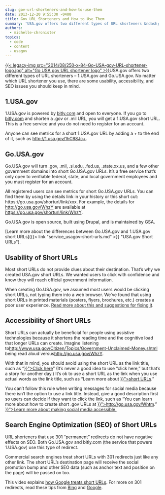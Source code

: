 ```yaml
---
slug: gov-url-shorteners-and-how-to-use-them
date: 2013-12-20 9:55:30 -0400
title: Gov URL Shorteners and How to Use Them
summary: 'USA.gov offers two different types of URL shorteners &ndash; 1.USA.gov and Go.USA.gov. No matter which URL shortener you use, there are some usability, accessibility, and SEO issues you should keep in mind. 1.USA.gov 1.USA.gov is powered by bitly.com and open to everyone. If you go to bitly.com and shorten a'
authors:
  - michelle-chronister
topics:
  - code
  - content
  - usagov
---
```


[{{< legacy-img src="2014/08/250-x-84-Go-USA-gov-URL-shortener-logo.jpg" alt="Go USA gov URL shortener logo" >}}](https://s3.amazonaws.com/digitalgov/_legacy-img/2013/12/GoUSA_logo.png)USA.gov offers two different types of URL shorteners – 1.USA.gov and Go.USA.gov. No matter which URL shortener you use, there are some usability, accessibility, and SEO issues you should keep in mind.

## 1.USA.gov

<p dir="ltr">
  1.USA.gov is powered by <a href="http://bitly.com/">bitly.com</a> and open to everyone. If you go to <a href="http://bitly.com/">bitly.com</a> and shorten a .gov or .mil URL, you will get a 1.USA.gov short URL. This is a free service and you do not need to register for an account.
</p>

<p dir="ltr">
   Anyone can see metrics for a short 1.USA.gov URL by adding a + to the end of it, such as <a href="http://1.usa.gov/1hC68Jc+">http://1.usa.gov/1hC68Jc+</a>.
</p>

## Go.USA.gov

<p dir="ltr">
  Go.USA.gov will turn .gov, .mil, .si.edu, .fed.us, .state.xx.us, and a few other government domains into short Go.USA.gov URLs. It’s a free service that’s only open to verifiable federal, state, and local government employees and you must register for an account.
</p>

<p dir="ltr">
  All registered users can see metrics for short Go.USA.gov URLs. You can find them by using the details link in your history or this short cut: https://go.usa.gov/shorturl/link/xxx. For example, the details for <a href="http://go.usa.gov/WhzY">http://go.usa.gov/WhzY</a> are available at <a href="https://go.usa.gov/shorturl/link/WhzY">https://go.usa.gov/shorturl/link/WhzY</a>.
</p>

Go.USA.gov is open source, built using Drupal, and is maintained by GSA.

[Learn more about the differences between Go.USA.gov and 1.USA.gov short URLs]({{< link "service_usagov-short-urls.md" >}} "USA.gov Short URLs").

## Usability of Short URLs

Most short URLs do not provide clues about their destination. That’s why we created USA.gov short URLs. We wanted users to click with confidence and know they will reach official government information.

<div>
  <p dir="ltr">
     When creating Go.USA.gov, we assumed most users would be clicking short URLs, not typing them into a web browser. We’ve found that using short URLs in printed materials (posters, flyers, brochures, etc.) creates a poor user experience. <a href="http://go.usa.gov/node/14">Read more about this and suggestions for fixing it</a>.
  </p>
  
  <h2>
    Accessibility of Short URLs
  </h2>
  
  <p dir="ltr">
    Short URLs can actually be beneficial for people using assistive technologies because it shortens the reading time and the cognitive load that longer URLs can create. Imagine listening to<a href="http://www.usa.gov/Citizen/Topics/Government-Unclaimed-Money.shtml">http://www.usa.gov/Citizen/Topics/Government-Unclaimed-Money.shtml</a> being read aloud versus<a href="http://go.usa.gov/WhzY">http://go.usa.gov/WhzY</a>.
  </p>
  
  <p dir="ltr">
     With that in mind, you should avoid using the short URL as the link title, such as “<a title="USA.gov Short URLs" href="{{< link "service_usagov-short-urls.md" >}}">Click here</a>” (It’s never a good idea to use “click here,” but that’s a story for another day.) It’s ok to use a short URL as the link when you use actual words as the link title, such as “Learn more about <a title="USA.gov Short URLs" href="{{< link "service_usagov-short-urls.md" >}}">short URLs</a>.”
  </p>
  
  <p dir="ltr">
     You can’t follow this rule when writing messages for social media because there isn’t the option to use a link title. Instead, give a good description first so users can decide if they want to click the link, such as “You can learn more about how to create short .gov URLs at <a title="USA.gov Short URLs" href="{{< link "service_usagov-short-urls.md" >}}">http://go.usa.gov/Whtm</a>.” <a title="5 Myths About Social Media Accessibility" href="{{< link "2013-06-26-5-myths-about-social-media-accessibility-2.md" >}}">Learn more about making social media accessible.</a>
  </p>
  
  <h2>
    Search Engine Optimization (SEO) of Short URLs
  </h2>
  
  <p dir="ltr">
    URL shorteners that use 301 “permanent” redirects do not have negative effects on SEO. Both Go.USA.gov and bitly.com (the service that powers 1.USA.gov) use this type of redirect.
  </p>
  
  <p dir="ltr">
    Commercial search engines treat short URLs with 301 redirects just like any other link. The short URL’s destination page will receive the social promotion bump and other SEO data (such as anchor text and position on the page) will be passed on too.
  </p>
  
  <p dir="ltr">
    This video explains <a href="http://www.youtube.com/watch?v=QMkltd6dZzU">how Google treats short URLs</a>. For more on 301 redirects, read these tips from <a href="http://www.bing.com/blogs/site_blogs/b/webmaster/archive/2011/10/06/managing-redirects-301s-302s-and-canonicals.aspx">Bing</a> and <a href="https://support.google.com/webmasters/answer/93633">Google</a>.
  </p>
</div>